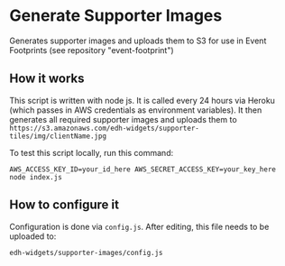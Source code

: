 # Generate Supporter Images
Generates supporter images and uploads them to S3 for use in Event Footprints (see repository "event-footprint")

## How it works
This script is written with node js. It is called every 24 hours via Heroku (which passes in AWS credentials as environment variables). It then generates all required supporter images and uploads them to `https://s3.amazonaws.com/edh-widgets/supporter-tiles/img/clientName.jpg`

To test this script locally, run this command:
```
AWS_ACCESS_KEY_ID=your_id_here AWS_SECRET_ACCESS_KEY=your_key_here node index.js
```

## How to configure it
Configuration is done via `config.js`. After editing, this file needs to be uploaded to:
```
edh-widgets/supporter-images/config.js
```
